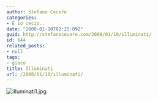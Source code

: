 ```yaml
---
author: Stefano Cecere
categories:
- E io cecio..
date: "2008-01-10T02:25:09Z"
guid: http://stefanocecere.com/2008/01/10/illuminati/
id: 644
related_posts:
- null
tags:
- gioco
title: Illuminati
url: /2008/01/10/illuminati/
---
```


![illuminati1.jpg](http://stefanocecere.com/wp-content/uploads/sites/3/2008/01/illuminati1.jpg)